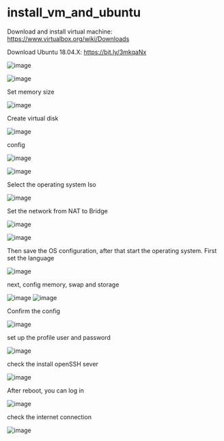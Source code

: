 
# install_vm_and_ubuntu

Download and install virtual machine: https://www.virtualbox.org/wiki/Downloads

Download Ubuntu 18.04.X: https://bit.ly/3mkqaNx

 
![image](https://user-images.githubusercontent.com/88620315/138301719-7b762466-3bd3-4389-955a-01cbb6b226d6.png)

 
![image](https://user-images.githubusercontent.com/88620315/138301734-3512def8-89f2-43a1-bb4f-caabd9a7c318.png)

 

 
Set memory size
 
 ![image](https://user-images.githubusercontent.com/88620315/138304477-04813645-ea99-4713-a5fd-920cc63b7b63.png)


Create virtual disk 
 
![image](https://user-images.githubusercontent.com/88620315/138304507-fc3bd5c2-bb82-4edb-8d71-558ebec0adc0.png)

 
config 

![image](https://user-images.githubusercontent.com/88620315/138304594-40ef447f-f137-4d64-8bce-ab765365b494.png)
 
![image](https://user-images.githubusercontent.com/88620315/138304613-c29e12d4-20e8-4134-a4cf-9c87dcc3fa2a.png)

Select the operating system Iso  

![image](https://user-images.githubusercontent.com/88620315/138305201-2c5c6f7d-6631-417e-b4e9-e61b882218d0.png)


Set the network from NAT to Bridge

![image](https://user-images.githubusercontent.com/88620315/138304900-33007231-a991-4aec-96e9-d7e78c4b059b.png)

![image](https://user-images.githubusercontent.com/88620315/138304965-b9647230-43f4-467c-b5f3-8af5132623cc.png)


Then save the OS configuration, after that start the operating system.
First set the language

![image](https://user-images.githubusercontent.com/88620315/138305318-1e26107e-5ad4-4de9-adf4-64ae9e4c43c9.png)

 next, config memory, swap and storage
   
![image](https://user-images.githubusercontent.com/88620315/138305334-792eb54b-23ac-4f3e-8591-430b52b63c2d.png)
![image](https://user-images.githubusercontent.com/88620315/138305770-16d5cbe6-475d-4aeb-baa8-09fa2245f699.png)
   
   
Confirm the config

![image](https://user-images.githubusercontent.com/88620315/138305941-b2e48109-180c-4b72-8929-d80c29787931.png)

set up the profile user and password 

![image](https://user-images.githubusercontent.com/88620315/138306116-3eac72f7-9004-4f05-b506-be2ff6349872.png)


check the install openSSH sever

![image](https://user-images.githubusercontent.com/88620315/138307289-f145e61d-74eb-460b-8db3-d89f33394697.png)

 
After reboot, you can log in 
 
 ![image](https://user-images.githubusercontent.com/88620315/138307370-b79d6bb5-f959-4503-af18-2c7ecfc35c74.png)
 
 check the internet connection
 
![image](https://user-images.githubusercontent.com/88620315/138307429-056b58db-8861-4276-bb25-2aee6b4af27b.png)
